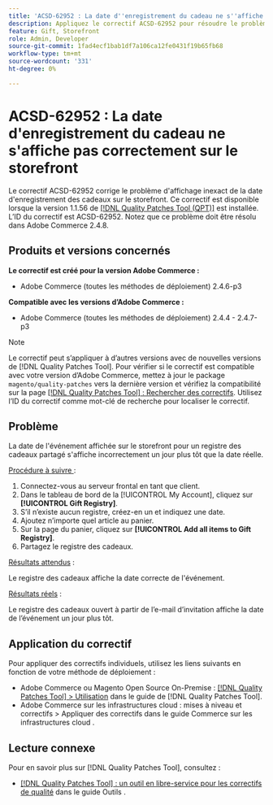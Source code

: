 ```yaml
---
title: 'ACSD-62952 : La date d''enregistrement du cadeau ne s''affiche pas correctement sur le storefront'
description: Appliquez le correctif ACSD-62952 pour résoudre le problème d'Adobe Commerce où la date d'enregistrement du cadeau est affichée de manière incorrecte sur le storefront.
feature: Gift, Storefront
role: Admin, Developer
source-git-commit: 1fad4ecf1bab1df7a106ca12fe0431f19b65fb68
workflow-type: tm+mt
source-wordcount: '331'
ht-degree: 0%

---
```



# ACSD-62952 : La date d&#39;enregistrement du cadeau ne s&#39;affiche pas correctement sur le storefront

Le correctif ACSD-62952 corrige le problème d&#39;affichage inexact de la date d&#39;enregistrement des cadeaux sur le storefront. Ce correctif est disponible lorsque la version 1.1.56 de [[!DNL Quality Patches Tool (QPT)]](/help/tools/quality-patches-tool/quality-patches-tool-to-self-serve-quality-patches.md) est installée. L’ID du correctif est ACSD-62952. Notez que ce problème doit être résolu dans Adobe Commerce 2.4.8.

## Produits et versions concernés

**Le correctif est créé pour la version Adobe Commerce :**

* Adobe Commerce (toutes les méthodes de déploiement) 2.4.6-p3

**Compatible avec les versions d’Adobe Commerce :**

* Adobe Commerce (toutes les méthodes de déploiement) 2.4.4 - 2.4.7-p3

>[!NOTE]
>
>Le correctif peut s’appliquer à d’autres versions avec de nouvelles versions de [!DNL Quality Patches Tool]. Pour vérifier si le correctif est compatible avec votre version d’Adobe Commerce, mettez à jour le package `magento/quality-patches` vers la dernière version et vérifiez la compatibilité sur la page [[!DNL Quality Patches Tool] : Rechercher des correctifs](https://experienceleague.adobe.com/tools/commerce-quality-patches/index.html). Utilisez l’ID du correctif comme mot-clé de recherche pour localiser le correctif.

## Problème

La date de l&#39;événement affichée sur le storefront pour un registre des cadeaux partagé s&#39;affiche incorrectement un jour plus tôt que la date réelle.

<u>Procédure à suivre </u> :

1. Connectez-vous au serveur frontal en tant que client.
1. Dans le tableau de bord de la [!UICONTROL My Account], cliquez sur **[!UICONTROL Gift Registry]**.
1. S’il n’existe aucun registre, créez-en un et indiquez une date.
1. Ajoutez n’importe quel article au panier.
1. Sur la page du panier, cliquez sur **[!UICONTROL Add all items to Gift Registry]**.
1. Partagez le registre des cadeaux.

<u>Résultats attendus</u> :

Le registre des cadeaux affiche la date correcte de l&#39;événement.

<u>Résultats réels</u> :

Le registre des cadeaux ouvert à partir de l’e-mail d’invitation affiche la date de l’événement un jour plus tôt.

## Application du correctif

Pour appliquer des correctifs individuels, utilisez les liens suivants en fonction de votre méthode de déploiement :

* Adobe Commerce ou Magento Open Source On-Premise : [[!DNL Quality Patches Tool] > Utilisation](/help/tools/quality-patches-tool/usage.md) dans le guide de [!DNL Quality Patches Tool].
* Adobe Commerce sur les infrastructures cloud : mises à niveau et correctifs > Appliquer des correctifs dans le guide Commerce sur les infrastructures cloud .

## Lecture connexe

Pour en savoir plus sur [!DNL Quality Patches Tool], consultez :

* [[!DNL Quality Patches Tool] : un outil en libre-service pour les correctifs de qualité](/help/tools/quality-patches-tool/quality-patches-tool-to-self-serve-quality-patches.md) dans le guide Outils .

